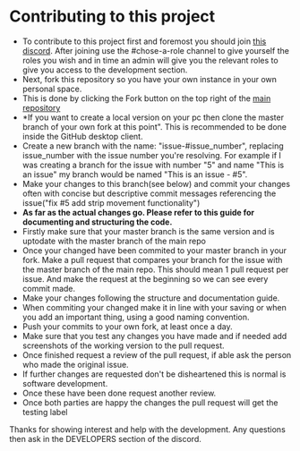 # Contributing to this project
* To contribute to this project first and foremost you should join [this discord](https://discord.gg/9Yh7cWZ). After joining use the #chose-a-role channel to give yourself the roles you wish and in time an admin will give you the relevant roles to give you access to the development section.
* Next, fork this repository so you have your own instance in your own personal space.
* This is done by clicking the Fork button on the top right of the [main repository](https://imgur.com/a/w1I0JiQ)
* *If you want to create a local version on your pc then clone the master branch of your own fork at this point". This is recommended to be done inside the GitHub desktop client.
* Create a new branch with the name: "issue-#issue_number", replacing issue_number with the issue number you're resolving. For example if I was creating a branch for the issue with number "5" and name "This is an issue" my branch would be named "This is an issue - #5". 
* Make your changes to this branch(see below) and commit your changes often with concise but descriptive commit messages referencing the issue("fix #5 add strip movement functionality")
* **As far as the actual changes go. Please refer to this guide for documenting and structuring the code.** 
* Firstly make sure that your master branch is the same version and is uptodate with the master branch of the main repo 
* Once your changed have been commited to your master branch in your fork. Make a pull request that compares your branch for the issue with the master branch of the main repo. This should mean 1 pull request per issue. And make the request at the beginning so we can see every commit made.
* Make your changes following the structure and documentation guide.
* When commiting your changed make it in line with your saving or when you add an important thing, using a good naming convention.
* Push your commits to your own fork, at least once a day.
* Make sure that you test any changes you have made and if needed add screenshots of the working version to the pull request.
* Once finished request a review of the pull request, if able ask the person who made the original issue.
* If further changes are requested don't be disheartened this is normal is software development.
* Once these have been done request another review.
* Once both parties are happy the changes the pull request will get the testing label


Thanks for showing interest and help with the development. Any questions then ask in the DEVELOPERS section of the discord.

